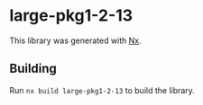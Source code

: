 # large-pkg1-2-13

This library was generated with [Nx](https://nx.dev).

## Building

Run `nx build large-pkg1-2-13` to build the library.
